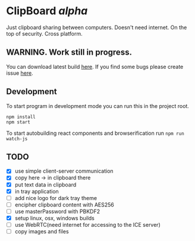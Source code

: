 # ClipBoard _alpha_
Just clipboard sharing between computers. Doesn't need internet. On the top of security. Cross platform.

## WARNING. Work still in progress.

You can download latest build [here](https://github.com/blan4/ClipBoard/releases). If you find some bugs please create issue [here](https://github.com/blan4/ClipBoard/issues).

## Development

To start program in development mode you can run this in the project root.

```
npm install
npm start
```

To start autobuilding react components and browserification run `npm run watch-js`


## TODO
- [x] use simple client-server communication
- [x] copy here -> in clipboard there
- [x] put text data in clipboard
- [x] in tray application
- [ ] add nice logo for dark tray theme
- [ ] encipher clipboard content with AES256
- [ ] use masterPassword with PBKDF2
- [x] setup linux, osx, windows builds
- [ ] use WebRTC(need internet for accessing to the ICE server)
- [ ] copy images and files
